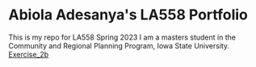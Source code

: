 # Abiola Adesanya's LA558 Portfolio
This is my repo for LA558 Spring 2023
I am a masters student in the Community and Regional Planning Program, Iowa State University.
[Exercise_2b](Ex2b/ex2b_2.jpg)
